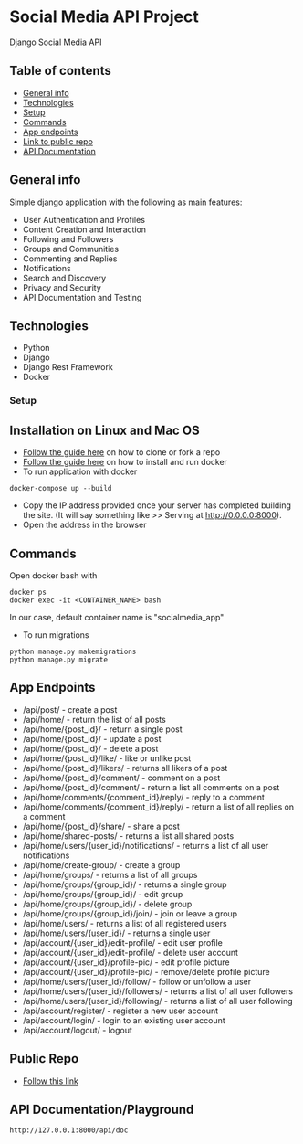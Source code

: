 # Social Media API Project
Django Social Media API

## Table of contents
* [General info](#general-info)
* [Technologies](#technologies)
* [Setup](#setup)
* [Commands](#commands)
* [App endpoints](#app-endpoints)
* [Link to public repo](#public-repo)
* [API Documentation](#api-documentation)


## General info
Simple django application with the following as main features:

* User Authentication and Profiles
* Content Creation and Interaction
* Following and Followers
* Groups and Communities
* Commenting and Replies
* Notifications
* Search and Discovery
* Privacy and Security
* API Documentation and Testing


## Technologies
* Python
* Django
* Django Rest Framework
* Docker

### Setup
## Installation on Linux and Mac OS
* [Follow the guide here](https://help.github.com/articles/fork-a-repo) on how to clone or fork a repo
* [Follow the guide here](https://docs.docker.com/engine/install/) on how to install and run docker
* To run application with docker
```
docker-compose up --build
```
  
* Copy the IP address provided once your server has completed building the site. (It will say something like >> Serving at http://0.0.0.0:8000).
* Open the address in the browser

## Commands
Open docker bash with 
```
docker ps
docker exec -it <CONTAINER_NAME> bash
```
In our case, default container name is "socialmedia_app"
* To run migrations
```
python manage.py makemigrations
python manage.py migrate

```

## App Endpoints
* /api/post/ - create a post
* /api/home/ - return the list of all posts
* /api/home/{post_id}/ - return a single post
* /api/home/{post_id}/ - update a post
* /api/home/{post_id}/ - delete a post
* /api/home/{post_id}/like/ - like or unlike post
* /api/home/{post_id}/likers/ - returns all likers of a post
* /api/home/{post_id}/comment/ - comment on a post
* /api/home/{post_id}/comment/ - return a list all comments on a post 
* /api/home/comments/{comment_id}/reply/ - reply to a comment
* /api/home/comments/{comment_id}/reply/ - return a list of all replies on a comment
* /api/home/{post_id}/share/ - share a post
* /api/home/shared-posts/ - returns a list all shared posts
* /api/home/users/{user_id}/notifications/ - returns a list of all user notifications
* /api/home/create-group/ - create a group
* /api/home/groups/ - returns a list of all groups
* /api/home/groups/{group_id}/ - returns a single group
* /api/home/groups/{group_id}/ - edit group
* /api/home/groups/{group_id}/ - delete group
* /api/home/groups/{group_id}/join/ - join or leave a group
* /api/home/users/ - returns a list of all registered users
* /api/home/users/{user_id}/ - returns a single user
* /api/account/{user_id}/edit-profile/ - edit user profile
* /api/account/{user_id}/edit-profile/ - delete user account
* /api/account/{user_id}/profile-pic/ - edit profile picture
* /api/account/{user_id}/profile-pic/ - remove/delete profile picture
* /api/home/users/{user_id}/follow/ - follow or unfollow a user
* /api/home/users/{user_id}/followers/ - returns a list of all user followers
* /api/home/users/{user_id}/following/ - returns a list of all user following
* /api/account/register/ - register a new user account
* /api/account/login/ - login to an existing user account
* /api/account/logout/ - logout

## Public Repo
* [Follow this link](https://github.com/maxwellagyapong/Social_Media_API)

## API Documentation/Playground
```
http://127.0.0.1:8000/api/doc 
```
